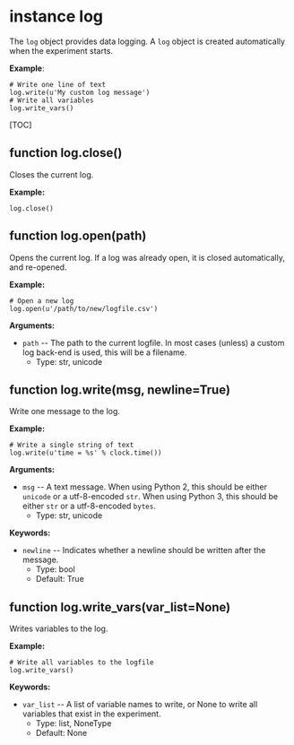 <div class="ClassDoc YAMLDoc" id="log" markdown="1">

# instance __log__

The `log` object provides data logging. A `log` object is created
automatically when the experiment starts.

__Example__:

~~~ .python
# Write one line of text
log.write(u'My custom log message')
# Write all variables
log.write_vars()
~~~

[TOC]

<div class="FunctionDoc YAMLDoc" id="log-close" markdown="1">

## function __log\.close__\(\)

Closes the current log.

__Example:__

~~~ .python
log.close()
~~~

</div>

<div class="FunctionDoc YAMLDoc" id="log-open" markdown="1">

## function __log\.open__\(path\)

Opens the current log. If a log was already open, it is closed automatically, and re-opened.

__Example:__

~~~ .python
# Open a new log
log.open(u'/path/to/new/logfile.csv')
~~~

__Arguments:__

- `path` -- The path to the current logfile. In most cases (unless) a custom log back-end is used, this will be a filename.
	- Type: str, unicode

</div>

<div class="FunctionDoc YAMLDoc" id="log-write" markdown="1">

## function __log\.write__\(msg, newline=True\)

Write one message to the log.

__Example:__

~~~ .python
# Write a single string of text
log.write(u'time = %s' % clock.time())
~~~

__Arguments:__

- `msg` -- A text message. When using Python 2, this should be either `unicode` or a utf-8-encoded `str`. When using Python 3, this should be either `str` or a utf-8-encoded `bytes`.
	- Type: str, unicode

__Keywords:__

- `newline` -- Indicates whether a newline should be written after the message.
	- Type: bool
	- Default: True

</div>

<div class="FunctionDoc YAMLDoc" id="log-write_vars" markdown="1">

## function __log\.write\_vars__\(var\_list=None\)

Writes variables to the log.

__Example:__

~~~ .python
# Write all variables to the logfile
log.write_vars()
~~~

__Keywords:__

- `var_list` -- A list of variable names to write, or None to write all variables that exist in the experiment.
	- Type: list, NoneType
	- Default: None

</div>

</div>


